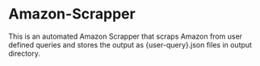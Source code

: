 # Amazon-Scrapper
This is an automated Amazon Scrapper that scraps Amazon from user defined queries and stores the output as {user-query}.json files in output directory.
